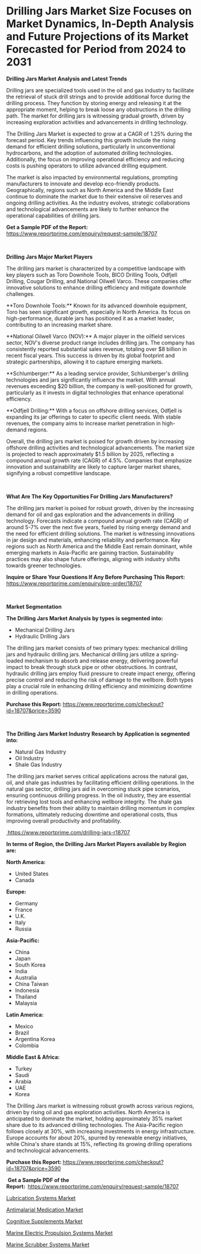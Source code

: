 <p><h1>Drilling Jars Market Size Focuses on Market Dynamics, In-Depth Analysis and Future Projections of its Market Forecasted for Period from 2024 to 2031</h1></p><p><strong>Drilling Jars Market Analysis and Latest Trends</strong></p>
<p><p>Drilling jars are specialized tools used in the oil and gas industry to facilitate the retrieval of stuck drill strings and to provide additional force during the drilling process. They function by storing energy and releasing it at the appropriate moment, helping to break loose any obstructions in the drilling path. The market for drilling jars is witnessing gradual growth, driven by increasing exploration activities and advancements in drilling technology.</p><p>The Drilling Jars Market is expected to grow at a CAGR of 1.25% during the forecast period. Key trends influencing this growth include the rising demand for efficient drilling solutions, particularly in unconventional hydrocarbons, and the adoption of automated drilling technologies. Additionally, the focus on improving operational efficiency and reducing costs is pushing operators to utilize advanced drilling equipment. </p><p>The market is also impacted by environmental regulations, prompting manufacturers to innovate and develop eco-friendly products. Geographically, regions such as North America and the Middle East continue to dominate the market due to their extensive oil reserves and ongoing drilling activities. As the industry evolves, strategic collaborations and technological advancements are likely to further enhance the operational capabilities of drilling jars.</p></p>
<p><strong>Get a Sample PDF of the Report:&nbsp;</strong> <a href="https://www.reportprime.com/enquiry/request-sample/18707?utm_campaign=96&utm_medium=2&utm_source=Github&utm_content=ia&utm_term=21112024&utm_id=drilling-jars">https://www.reportprime.com/enquiry/request-sample/18707</a></p>
<p>&nbsp;</p>
<p><strong>Drilling Jars Major Market Players</strong></p>
<p><p>The drilling jars market is characterized by a competitive landscape with key players such as Toro Downhole Tools, BICO Drilling Tools, Odfjell Drilling, Cougar Drilling, and National Oilwell Varco. These companies offer innovative solutions to enhance drilling efficiency and mitigate downhole challenges.</p><p>**Toro Downhole Tools:** Known for its advanced downhole equipment, Toro has seen significant growth, especially in North America. Its focus on high-performance, durable jars has positioned it as a market leader, contributing to an increasing market share.</p><p>**National Oilwell Varco (NOV):** A major player in the oilfield services sector, NOV's diverse product range includes drilling jars. The company has consistently reported substantial sales revenue, totaling over $8 billion in recent fiscal years. This success is driven by its global footprint and strategic partnerships, allowing it to capture emerging markets.</p><p>**Schlumberger:** As a leading service provider, Schlumberger's drilling technologies and jars significantly influence the market. With annual revenues exceeding $20 billion, the company is well-positioned for growth, particularly as it invests in digital technologies that enhance operational efficiency.</p><p>**Odfjell Drilling:** With a focus on offshore drilling services, Odfjell is expanding its jar offerings to cater to specific client needs. With stable revenues, the company aims to increase market penetration in high-demand regions.</p><p>Overall, the drilling jars market is poised for growth driven by increasing offshore drilling activities and technological advancements. The market size is projected to reach approximately $1.5 billion by 2025, reflecting a compound annual growth rate (CAGR) of 4.5%. Companies that emphasize innovation and sustainability are likely to capture larger market shares, signifying a robust competitive landscape.</p></p>
<p>&nbsp;</p>
<p><strong>What Are The Key Opportunities For Drilling Jars Manufacturers?</strong></p>
<p><p>The drilling jars market is poised for robust growth, driven by the increasing demand for oil and gas exploration and the advancements in drilling technology. Forecasts indicate a compound annual growth rate (CAGR) of around 5-7% over the next five years, fueled by rising energy demand and the need for efficient drilling solutions. The market is witnessing innovations in jar design and materials, enhancing reliability and performance. Key regions such as North America and the Middle East remain dominant, while emerging markets in Asia-Pacific are gaining traction. Sustainability practices may also shape future offerings, aligning with industry shifts towards greener technologies.</p></p>
<p><strong>Inquire or Share Your Questions If Any Before Purchasing This Report:</strong> <a href="https://www.reportprime.com/enquiry/pre-order/18707?utm_campaign=96&utm_medium=2&utm_source=Github&utm_content=ia&utm_term=21112024&utm_id=drilling-jars">https://www.reportprime.com/enquiry/pre-order/18707</a></p>
<p>&nbsp;</p>
<p><strong>Market Segmentation</strong></p>
<p><strong>The Drilling Jars Market Analysis by types is segmented into:</strong></p>
<p><ul><li>Mechanical Drilling Jars</li><li>Hydraulic Drilling Jars</li></ul></p>
<p><p>The drilling jars market consists of two primary types: mechanical drilling jars and hydraulic drilling jars. Mechanical drilling jars utilize a spring-loaded mechanism to absorb and release energy, delivering powerful impact to break through stuck pipe or other obstructions. In contrast, hydraulic drilling jars employ fluid pressure to create impact energy, offering precise control and reducing the risk of damage to the wellbore. Both types play a crucial role in enhancing drilling efficiency and minimizing downtime in drilling operations.</p></p>
<p><strong>Purchase this Report:&nbsp;</strong><a href="https://www.reportprime.com/checkout?id=18707&price=3590&utm_campaign=96&utm_medium=2&utm_source=Github&utm_content=ia&utm_term=21112024&utm_id=drilling-jars">https://www.reportprime.com/checkout?id=18707&price=3590</a></p>
<p>&nbsp;</p>
<p><strong>The Drilling Jars Market Industry Research by Application is segmented into:</strong></p>
<p><ul><li>Natural Gas Industry</li><li>Oil Industry</li><li>Shale Gas Industry</li></ul></p>
<p><p>The drilling jars market serves critical applications across the natural gas, oil, and shale gas industries by facilitating efficient drilling operations. In the natural gas sector, drilling jars aid in overcoming stuck pipe scenarios, ensuring continuous drilling progress. In the oil industry, they are essential for retrieving lost tools and enhancing wellbore integrity. The shale gas industry benefits from their ability to maintain drilling momentum in complex formations, ultimately reducing downtime and operational costs, thus improving overall productivity and profitability.</p></p>
<p><a href="https://www.reportprime.com/drilling-jars-r18707?utm_campaign=96&utm_medium=2&utm_source=Github&utm_content=ia&utm_term=21112024&utm_id=drilling-jars">&nbsp;https://www.reportprime.com/drilling-jars-r18707</a></p>
<p><strong>In terms of Region, the Drilling Jars Market Players available by Region are:</strong></p>
<p>
    <p> <strong> North America: </strong>
        <ul>
            <li>United States</li>
            <li>Canada</li>
        </ul>
        </p> 
    <p> <strong> Europe: </strong>
        <ul>
            <li>Germany</li>
            <li>France</li>
            <li>U.K.</li>
            <li>Italy</li>
            <li>Russia</li>
        </ul>
        </p> 
    <p> <strong> Asia-Pacific: </strong>
        <ul>
            <li>China</li>
            <li>Japan</li>
            <li>South Korea</li>
            <li>India</li>
            <li>Australia</li>
            <li>China Taiwan</li>
            <li>Indonesia</li>
            <li>Thailand</li>
            <li>Malaysia</li>
        </ul>
        </p> 
    <p> <strong> Latin America: </strong>
        <ul>
            <li>Mexico</li>
            <li>Brazil</li>
            <li>Argentina Korea</li>
            <li>Colombia</li>
        </ul>
        </p> 
    <p> <strong> Middle East & Africa: </strong>
        <ul>
            <li>Turkey</li>
            <li>Saudi</li>
            <li>Arabia</li>
            <li>UAE</li>
            <li>Korea</li>
        </ul>
    </p>
    </p>
<p><p>The Drilling Jars market is witnessing robust growth across various regions, driven by rising oil and gas exploration activities. North America is anticipated to dominate the market, holding approximately 35% market share due to its advanced drilling technologies. The Asia-Pacific region follows closely at 30%, with increasing investments in energy infrastructure. Europe accounts for about 20%, spurred by renewable energy initiatives, while China's share stands at 15%, reflecting its growing drilling operations and technological advancements.</p></p>
<p><strong>Purchase this Report: </strong><a href="https://www.reportprime.com/checkout?id=18707&price=3590&utm_campaign=96&utm_medium=2&utm_source=Github&utm_content=ia&utm_term=21112024&utm_id=drilling-jars">https://www.reportprime.com/checkout?id=18707&price=3590</a></p>
<p>&nbsp;<strong>Get a Sample PDF of the Report:&nbsp;&nbsp;</strong><a href="https://www.reportprime.com/enquiry/request-sample/18707?utm_campaign=96&utm_medium=2&utm_source=Github&utm_content=ia&utm_term=21112024&utm_id=drilling-jars">https://www.reportprime.com/enquiry/request-sample/18707</a></p>
<p><strong></strong></p>
<p><p><a href="https://github.com/DianaWilson796/Market-Research-Report-List-1/blob/main/lubrication-systems-market.md?utm_campaign=96&utm_medium=2&utm_source=Github&utm_content=ia&utm_term=21112024&utm_id=drilling-jars">Lubrication Systems Market</a></p><p><a href="https://issuu.com/reportprime-2/docs/antimalarial-medication-market-size_93ab6616a25851?utm_campaign=96&utm_medium=2&utm_source=Github&utm_content=ia&utm_term=21112024&utm_id=drilling-jars">Antimalarial Medication Market</a></p><p><a href="https://issuu.com/reportprime-2/docs/cognitive-supplements-market-size-2_6e5e110bca0fac?utm_campaign=96&utm_medium=2&utm_source=Github&utm_content=ia&utm_term=21112024&utm_id=drilling-jars">Cognitive Supplements Market</a></p><p><a href="https://www.linkedin.com/pulse/revenue-insights-growth-forecast-marine-electric-propulsion-sdjre?utm_campaign=96&utm_medium=2&utm_source=Github&utm_content=ia&utm_term=21112024&utm_id=drilling-jars">Marine Electric Propulsion Systems Market</a></p><p><a href="https://github.com/SamiaHussain82/Market-Research-Report-List-1/blob/main/marine-scrubber-systems-market.md?utm_campaign=96&utm_medium=2&utm_source=Github&utm_content=ia&utm_term=21112024&utm_id=drilling-jars">Marine Scrubber Systems Market</a></p></p>